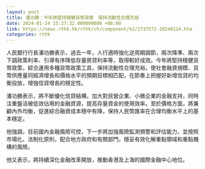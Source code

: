 ```yaml
---
layout: post
title: 潘功勝：今年將堅持穩健貨幣政策　保持流動性合理充裕
date: 2024-01-24 15:27:32.000000000 +08:00
link: https://news.rthk.hk/rthk/ch/component/k2/1737572-20240124.htm
categories: rthk
---
```


人民銀行行長潘功勝表示，過去一年，人行適時強化逆周期調節，兩次降準、兩次下調政策利率、引導有序降低存量房貸利率等，取得較好成效。今年將堅持穩健貨幣政策，綜合運用多種貨幣政策工具，保持流動性合理充裕，使社會融資規模、貨幣供應量同經濟增長和價格水平的預期目標相匹配，在節奏上把握好新增信貸的均衡投放，增強信貸增長的穩定性。

潘功勝表示，將不斷優化信貸結構，加大對民營企業、小微企業的金融支持，同時注重盤活被低效佔用的金融資源，提高存量資金的使用效率。至於價格方面，將兼顧內外均衡，促進綜合融資成本穩中有降，保持人民幣匯率在合理均衡水平上的基本穩定。

他強調，目前國內金融風險可控，下一步將加強風險監測預警和評估能力，並按照市場化、法制化原則，配合地方政府和有關部門，穩妥有效化解重點領域和重點機構的風險。

他又表示，將持續深化金融改革開放，推動香港及上海的國際金融中心地位。
